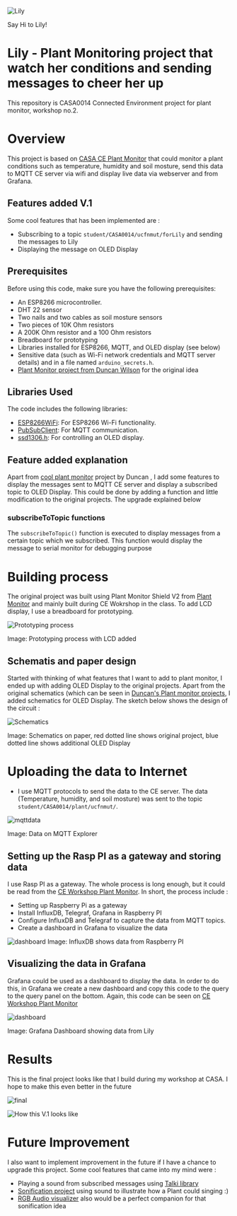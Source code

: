 ![Lily](https://github.com/satria-mitra/Plant-Monitor/blob/main/asset/lily.jpg)

Say Hi to Lily!

# Lily - Plant Monitoring project that watch her conditions and sending messages to cheer her up
This repository is CASA0014 Connected Environment project for plant monitor, workshop no.2.

# Overview
This project is based on [CASA CE Plant Monitor](https://github.com/ucl-casa-ce/casa0014/tree/main/plantMonitor) that could monitor a plant conditions such as temperature, humidity and soil mosture, send this data to MQTT CE server via wifi and display live data via webserver and from Grafana. 

## Features added V.1
Some cool features that has been implemented are :
- Subscribing to a topic `student/CASA0014/ucfnmut/forLily` and sending the messages to Lily
- Displaying the message on OLED Display

## Prerequisites

Before using this code, make sure you have the following prerequisites:

- An ESP8266 microcontroller.
- DHT 22 sensor
- Two nails and two cables as soil mosture sensors
- Two pieces of 10K Ohm resistors
- A 200K Ohm resistor and a 100 Ohm resistors
- Breadboard for prototyping
- Libraries installed for ESP8266, MQTT, and OLED display (see below)
- Sensitive data (such as Wi-Fi network credentials and MQTT server details) and in a file named `arduino_secrets.h`.
- [Plant Monitor project from Duncan Wilson](https://github.com/ucl-casa-ce/casa0014/tree/main/plantMonitor) for the original idea

## Libraries Used

The code includes the following libraries:

- [ESP8266WiFi](https://github.com/esp8266/Arduino): For ESP8266 Wi-Fi functionality.
- [PubSubClient](https://pubsubclient.knolleary.net): For MQTT communication.
- [ssd1306.h](https://www.arduino.cc/reference/en/libraries/ssd1306/): For controlling an OLED display.



## Feature added explanation

Apart from [cool plant monitor](https://github.com/ucl-casa-ce/casa0014/tree/main/plantMonitor) project by Duncan , I add some features to display the messages sent to MQTT CE server and display a subscribed topic to OLED Display. This could be done by adding a function and little modification to the original projects. The upgrade explained below

### subscribeToTopic functions

The `subscribeToTopic()` function is executed to display messages from a certain topic which we subscribed. This function would display the message to serial monitor for debugging purpose


# Building process

The original project was built using Plant Monitor Shield V2 from [Plant Monitor](https://github.com/ucl-casa-ce/casa0014/tree/main/plantMonitor) and mainly built during CE Wokrshop in the class. To add LCD display, I use a breadboard for prototyping. 

![Prototyping process](https://github.com/satria-mitra/Plant-Monitor/blob/main/asset/prototyping_process.jpg)

Image: Prototyping process with LCD added

## Schematis and paper design
Started with thinking of what features that I want to add to plant monitor, I ended up with adding OLED Display to the original projects. Apart from the original schematics (which can be seen in [Duncan's Plant monitor projects](https://github.com/ucl-casa-ce/casa0014/tree/main/plantMonitor), I added schematics for OLED Display. The sketch below shows the design of the circuit :


![Schematics](https://github.com/satria-mitra/Plant-Monitor/blob/main/asset/schematiscs.jpg)

Image: Schematics on paper, red dotted line shows original project, blue dotted line shows additional OLED Display 

# Uploading the data to Internet

- I  use MQTT protocols to send the data to the CE server. The data (Temperature, humidity, and soil mosture) was sent to the topic `student/CASA0014/plant/ucfnmut/`.

 ![mqttdata](https://github.com/satria-mitra/Plant-Monitor/blob/main/asset/mqttexplorer.jpg)

 Image: Data on MQTT Explorer 


## Setting up the Rasp PI as a gateway and storing data
I use Rasp PI as a gateway. The whole process is long enough, but it could be read from the [CE Workshop Plant Monitor](https://workshops.cetools.org/codelabs/CASA0014-2-Plant-Monitor/#0). In short, the process include :
- Setting up Raspberry Pi as a gateway
- Install InfluxDB, Telegraf, Grafana in Raspberry PI
- Configure InfluxDB and Telegraf to capture the data from MQTT topics.
- Create a dashboard in Grafana to visualize the data

![dashboard](https://github.com/satria-mitra/Plant-Monitor/blob/main/asset/influxdb.jpg)
Image: InfluxDB shows data from Raspberry PI


## Visualizing the data in Grafana

Grafana could be used as a dashboard to display the data. In order to do this, in Grafana we create a new dashboard and copy this code to the query to the query panel on the bottom. Again, this code can be seen on [CE Workshop Plant Monitor](https://workshops.cetools.org/codelabs/CASA0014-2-Plant-Monitor/#0)

![dashboard](https://github.com/satria-mitra/Plant-Monitor/blob/main/asset/grafana.jpg)

Image: Grafana Dashboard showing data from Lily


# Results

This is the final project looks like that I build during my workshop at CASA. I hope to make this even better in the future

 ![final]((https://github.com/satria-mitra/Plant-Monitor/blob/main/asset/final1.jpg))

 
 ![How this V.1 looks like]((https://github.com/satria-mitra/Plant-Monitor/blob/main/asset/final2.jpg))




# Future Improvement

I also want to implement improvement in the future if I have a chance to upgrade this project. Some cool features that came into my mind were :

- Playing a sound from subscribed messages using [Talki library](https://www.arduinolibraries.info/libraries/talkie)
- [Sonification project](https://www.instructables.com/Biodata-Sonification/) using sound to illustrate how a Plant could singing :)
- [RGB Audio visualizer](https://projecthub.arduino.cc/janux/rgb-32-band-audio-spectrum-visualizer-2f4788) also would be a perfect companion for that sonification idea

